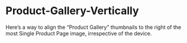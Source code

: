 # Product-Gallery-Vertically
Here’s a way to align the “Product Gallery” thumbnails to the right of the most Single Product Page image, irrespective of the device.
